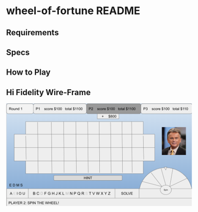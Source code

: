 # wheel-of-fortune README

## Requirements

## Specs

## How to Play

## Hi Fidelity Wire-Frame
![wire-frame](wire-frame.png)
  
